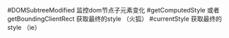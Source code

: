 #DOMSubtreeModified 监控dom节点子元素变化
#getComputedStyle 或者 getBoundingClientRect 获取最终的style （火狐）
#currentStyle 获取最终的style （ie）
